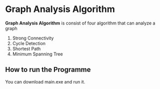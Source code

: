 # Graph Analysis Algorithm
**Graph Analysis Algorithm** is consist of four algorithm that can analyze a graph
1) Strong Connectivity
2) Cycle Detection
3) Shortest Path
4) Minimum Spanning Tree

## How to run the Programme
You can download main.exe and run it.
